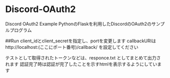 # Discord-OAuth2
Discord OAuth2 Example
PythonのFlaskを利用したDiscordのOAuth2のサンプルプログラム

##Run
client_idとclient_secretを指定し、portを変更します
callbackURIは http://localhost:(ここにポート番号)/callback/ を設定してください

テストとして取得されたトークンなどは、responce.txt としてまとめて出力されます
認証完了時は認証が完了したことを示すhtmlを表示するようにしています
